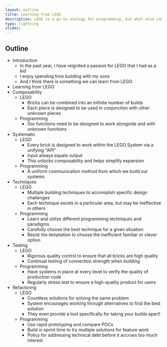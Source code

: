 ```yaml
---
layout: outline
title: Learning from LEGO
description: LEGO is a go-to analogy for programming, but what else can we learn from these little-plastic bricks on building quality software?
type: lightning
slides:
---
```


## Outline

- Introduction
  - In the past year, I have reignited a passion for LEGO that I had as a kid
  - I enjoy spending time building with my sons
  - And I think there is something we can learn from LEGO
- Learning from LEGO
- Composability
  - LEGO
    - Bricks can be combined into an infinite number of builds
    - Each piece is designed to be used in conjunction with other unknown pieces
  - Programming
    - Our functions need to be designed to work alongside and with unknown functions
- Systematic
  - LEGO
    - Every brick is designed to work within the LEGO System via a unifying "API"
    - Input always equals output
    - This unlocks composability and helps simplify expansion
  - Programming
    - A uniform communication method from which we build our systems
- Techniques
  - LEGO
    - Multiple building techniques to accomplish specific design challenges
    - Each technique excels in a particular area, but may be ineffective in others
  - Programming
    - Learn and utilize different programming techniques and paradigms
    - Carefully choose the best technique for a given situation
    - Resist the temptation to choose the inefficient familiar or clever option
- Testing
  - LEGO
    - Rigorous quality control to ensure that all bricks are high quality
    - Continual testing of connection strength when building
  - Programming
    - Have systems in place at every level to verify the quality of production code
    - Regularly stress test to ensure a high-quality product for users
- Refactoring
  - LEGO
    - Countless solutions for solving the same problem
    - System encourages working through alternatives to find the best solution
    - They even provide a tool specifically for taking your builds apart!
  - Programming
    - Use rapid prototyping and compare POCs
    - Build in sprint time to try multiple solutions for feature work
    - Policy for addressing technical debt before it accrues too much interest

